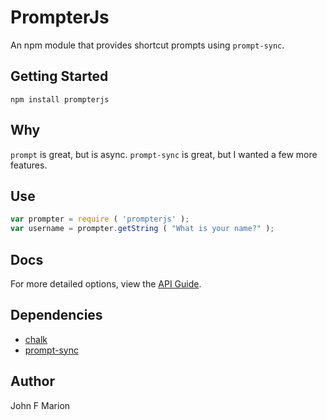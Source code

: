 # PrompterJs #

An npm module that provides shortcut prompts using `prompt-sync`.

## Getting Started #

```
npm install prompterjs
```

## Why #

`prompt` is great, but is async. `prompt-sync` is great, but I wanted a few more features.

## Use #

```js
var prompter = require ( 'prompterjs' );
var username = prompter.getString ( "What is your name?" );
```

## Docs #

For more detailed options, view the [API Guide](API.md).

## Dependencies #

* [chalk](https://www.npmjs.com/package/chalk)
* [prompt-sync](https://www.npmjs.com/package/prompt-sync)

## Author #

John F Marion
